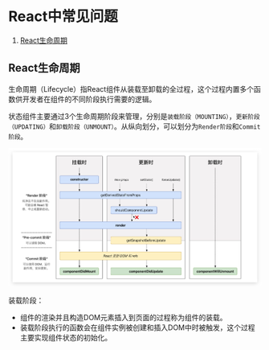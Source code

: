# React中常见问题

1.  [React生命周期](#react生命周期)

## React生命周期

生命周期（Lifecycle）指React组件从装载至卸载的全过程，这个过程内置多个函数供开发者在组件的不同阶段执行需要的逻辑。

状态组件主要通过3个生命周期阶段来管理，分别是`装载阶段（MOUNTING）`，`更新阶段（UPDATING）`和`卸载阶段（UNMOUNT）`。从纵向划分，可以划分为`Render阶段`和`Commit阶段`。

![React生命周期](../resources/react_lifecycle.jpg)

装载阶段：

*   组件的渲染并且构造DOM元素插入到页面的过程称为组件的装载。
*   装载阶段执行的函数会在组件实例被创建和插入DOM中时被触发，这个过程主要实现组件状态的初始化。
